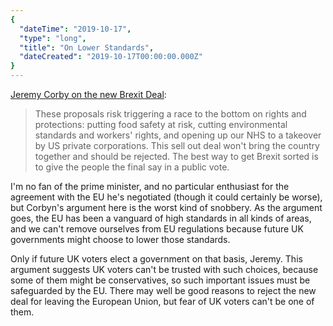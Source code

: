 ```yaml
---
{
  "dateTime": "2019-10-17",
  "type": "long",
  "title": "On Lower Standards",
  "dateCreated": "2019-10-17T00:00:00.000Z"
}
---
```

[Jeremy Corby on the new Brexit Deal][c]: 

> These proposals risk triggering a race to the bottom on rights and protections: putting food safety at risk, cutting environmental standards and workers' rights, and opening up our NHS to a takeover by US private corporations. This sell out deal won't bring the country together and should be rejected. The best way to get Brexit sorted is to give the people the final say in a public vote.

I'm no fan of the prime minister, and no particular enthusiast for the agreement with the EU he's negotiated (though it could certainly be worse), but Corbyn's argument here is the worst kind of snobbery. As the argument goes, the EU has been a vanguard of high standards in all kinds of areas, and we can't remove ourselves from EU regulations because future UK governments might choose to lower those standards. 

Only if future UK voters elect a government on that basis, Jeremy. This argument suggests UK voters can't be trusted with such choices, because some of them might be conservatives, so such important issues must be safeguarded by the EU. There may well be good reasons to reject the new deal for leaving the European Union, but fear of UK voters can't be one of them.

[c]: https://labour.org.uk/press/jeremy-corbyn-responds-to-brexit-deal/